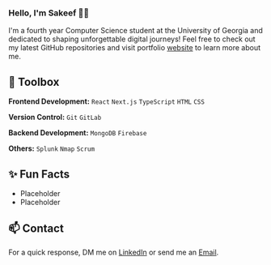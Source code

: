 ### Hello, I'm Sakeef 👋🏽 

I'm a fourth year Computer Science student at the University of Georgia and dedicated to shaping unforgettable digital journeys!
Feel free to check out my latest GitHub repositories and visit portfolio [website](https:www.google.com) to learn more about me.

## 🔨 Toolbox

**Frontend Development:** `React` `Next.js` `TypeScript` `HTML` `CSS`
 
**Version Control:** `Git` `GitLab`

**Backend Development:** `MongoDB` `Firebase`

**Others:** `Splunk` `Nmap` `Scrum`
 
## ✨ Fun Facts 

- Placeholder
- Placeholder

## 📫 Contact

For a quick response, DM me on [LinkedIn](https://www.linkedin.com/in/sakeef-hassan/) or send me an [Email](mailto:sakeefhassan1@gmail.com).
